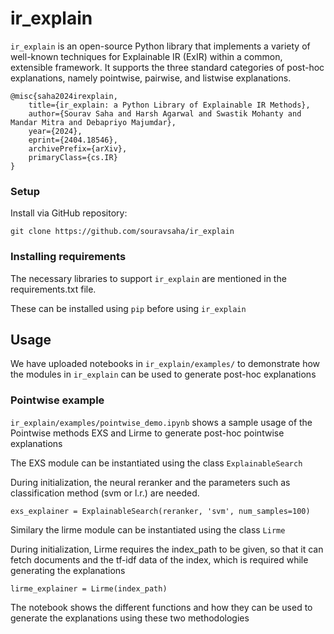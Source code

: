 # ir_explain

`ir_explain` is an open-source Python library that implements a variety
of well-known techniques for Explainable IR (ExIR) within
a common, extensible framework. It supports the three standard
categories of post-hoc explanations, namely pointwise, pairwise,
and listwise explanations.

<!-- `ir_explain` is a post-hoc explainability library of IR. It consists of three componets, i) pointwise, ii) pairwise, iii) listwise.
-->
  ```
@misc{saha2024irexplain,
      title={ir_explain: a Python Library of Explainable IR Methods}, 
      author={Sourav Saha and Harsh Agarwal and Swastik Mohanty and Mandar Mitra and Debapriyo Majumdar},
      year={2024},
      eprint={2404.18546},
      archivePrefix={arXiv},
      primaryClass={cs.IR}
}
 ```
### Setup

Install via GitHub repository:
```
git clone https://github.com/souravsaha/ir_explain
```

### Installing requirements

The necessary libraries to support `ir_explain` are mentioned in the requirements.txt file.

These can be installed using `pip` before using `ir_explain`

## Usage

We have uploaded notebooks in `ir_explain/examples/` to demonstrate how the modules in `ir_explain` can be used to generate post-hoc explanations

### Pointwise example
`ir_explain/examples/pointwise_demo.ipynb` shows a sample usage of the Pointwise methods EXS and Lirme to generate post-hoc pointwise explanations
 
 The EXS module can be instantiated using the class `ExplainableSearch`
 
 During initialization, the neural reranker and the parameters such as classification method (svm or l.r.) are needed. 

```
exs_explainer = ExplainableSearch(reranker, 'svm', num_samples=100)
```

Similary the lirme module can be instantiated using the class `Lirme`

During initialization, Lirme requires the index_path to be given, so that it can fetch documents and the tf-idf data of the index, which is required while generating the explanations

```
lirme_explainer = Lirme(index_path)
```

The notebook shows the different functions and how they can be used to generate the explanations using these two methodologies
